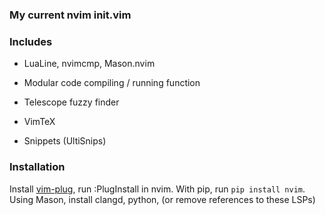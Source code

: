 ### My current nvim init.vim

### Includes
- LuaLine, nvimcmp, Mason.nvim


- Modular code compiling / running function


- Telescope fuzzy finder


- VimTeX


- Snippets (UltiSnips)

### Installation


Install [vim-plug](https://github.com/junegunn/vim-plug), run :PlugInstall in nvim. With pip, run
`pip install nvim`. Using Mason, install clangd, python, (or remove references to these LSPs)

